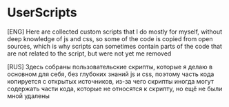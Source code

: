 # UserScripts
[ENG] Here are collected custom scripts that I do mostly for myself, without deep knowledge of js and css, so some of the code is copied from open sources, which is why scripts can sometimes contain parts of the code that are not related to the script, but were not yet me removed

[RUS] Здесь собраны пользовательские скрипты, которые я делаю в основном для себя, без глубоких знаний js и css, поэтому часть кода копируется с открытых источников, из-за чего скрипты иногда могут содержать части кода, которые не относятся к скрипту, но ещё не были мной удалены
